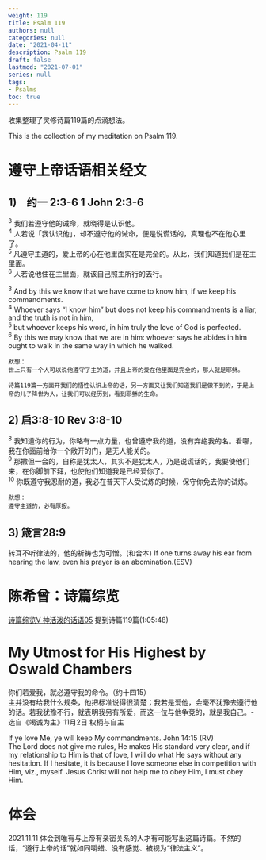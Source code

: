 ```yaml
---
weight: 119
title: Psalm 119
authors: null
categories: null
date: "2021-04-11"
description: Psalm 119
draft: false
lastmod: "2021-07-01"
series: null
tags: 
- Psalms
toc: true
---
```


收集整理了灵修诗篇119篇的点滴想法。  

This is the collection of my meditation on Psalm 119.


# 遵守上帝话语相关经文  
## 1) $~~$ 约一 2:3-6 1 John 2:3-6  
<sup>3</sup> 我们若遵守他的诫命，就晓得是认识他。  
<sup>4</sup> 人若说「我认识他」，却不遵守他的诫命，便是说谎话的，真理也不在他心里了。   
<sup>5</sup> 凡遵守主道的，爱上帝的心在他里面实在是完全的。从此，我们知道我们是在主里面。   
<sup>6</sup> 人若说他住在主里面，就该自己照主所行的去行。  

<sup>3</sup> And by this we know that we have come to know him, if we keep his commandments.   
<sup>4</sup> Whoever says “I know him” but does not keep his commandments is a liar, and the truth is not in him,   
<sup>5</sup> but whoever keeps his word, in him truly the love of God is perfected.   
<sup>6</sup> By this we may know that we are in him: whoever says he abides in him ought to walk in the same way in which he walked.   

    默想：  
    世上只有一个人可以说他遵守了主的道，并且上帝的爱在他里面是完全的，那人就是耶稣。  
    
    诗篇119篇一方面开我们的悟性认识上帝的话，另一方面又让我们知道我们是做不到的，于是上帝的儿子降世为人，让我们可以经历到，看到耶稣的生命。  


## 2) 启3:8-10  Rev 3:8-10
<sup>8</sup>  我知道你的行为，你略有一点力量，也曾遵守我的道，没有弃绝我的名。看哪，我在你面前给你一个敞开的门，是无人能关的。  
<sup>9</sup>  那撒但一会的，自称是犹太人，其实不是犹太人，乃是说谎话的，我要使他们来，在你脚前下拜，也使他们知道我是已经爱你了。   
<sup>10</sup> 你既遵守我忍耐的道，我必在普天下人受试炼的时候，保守你免去你的试炼。   

    默想：
    遵守主道的，必有厚报。
    

## 3) 箴言28:9
转耳不听律法的，他的祈祷也为可憎。(和合本)
If one turns away his ear from hearing the law, even his prayer is an abomination.(ESV)
    
# 陈希曾：诗篇综览
<a href = "https://www.youtube.com/watch?v=8J2J24J4s5o">诗篇综览V 神活泼的话语05</a> 提到诗篇119篇(1:05:48) 


# My Utmost for His Highest by Oswald Chambers
你们若爱我，就必遵守我的命令。（约十四15）  
主并没有给我什么规条，他把标准说得很清楚；我若是爱他，会毫不犹豫去遵行他的话。若我犹豫不行，就表明我另有所爱，而这一位与他争竞的，就是我自己。- 选自《竭诚为主》11月2日 权柄与自主  

If ye love Me, ye will keep My commandments. John 14:15 (RV)  
The Lord does not give me rules, He makes His standard very clear, and if my relationship to Him is that of love, I will do what He says without any hesitation. If I hesitate, it is because I love someone else in competition with Him, viz., myself. Jesus Christ will not help me to obey Him, I must obey Him.   

# 体会
2021.11.11  体会到唯有与上帝有亲密关系的人才有可能写出这篇诗篇。不然的话，“遵行上帝的话”就如同嚼蜡、没有感觉、被视为“律法主义”。  